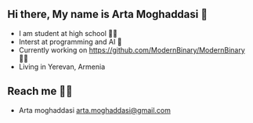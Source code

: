<!--### Hi there 👋-->

<!--
**ArtaZDX/ArtaZDX** is a ✨ _special_ ✨ repository because its `README.md` (this file) appears on your GitHub profile.

Here are some ideas to get you started:

- 🔭 I’m currently working on ...
- 🌱 I’m currently learning ...
- 👯 I’m looking to collaborate on ...
- 🤔 I’m looking for help with ...
- 💬 Ask me about ...
- 📫 How to reach me: ...
- 😄 Pronouns: ...
- ⚡ Fun fact: ...
-->

## Hi there, My name is Arta Moghaddasi 👋

- I am student at high school 👨‍🎓
- Interst at programming and AI 🤖
- Currently working on <https://github.com/ModernBinary/ModernBinary> 🐱‍💻
- Living in Yerevan, Armenia

## Reach me 🐱‍🏍
- Arta moghaddasi <arta.moghaddasi@gmail.com>
